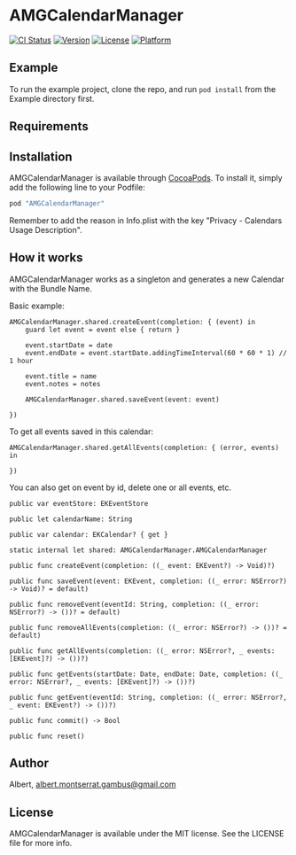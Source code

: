 # AMGCalendarManager

[![CI Status](http://img.shields.io/travis/Albert/AMGCalendarManager.svg?style=flat)](https://travis-ci.org/Albert/AMGCalendarManager)
[![Version](https://img.shields.io/cocoapods/v/AMGCalendarManager.svg?style=flat)](http://cocoapods.org/pods/AMGCalendarManager)
[![License](https://img.shields.io/cocoapods/l/AMGCalendarManager.svg?style=flat)](http://cocoapods.org/pods/AMGCalendarManager)
[![Platform](https://img.shields.io/cocoapods/p/AMGCalendarManager.svg?style=flat)](http://cocoapods.org/pods/AMGCalendarManager)

## Example

To run the example project, clone the repo, and run `pod install` from the Example directory first.

## Requirements

## Installation

AMGCalendarManager is available through [CocoaPods](http://cocoapods.org). To install
it, simply add the following line to your Podfile:

```ruby
pod "AMGCalendarManager"
```

Remember to add the reason in Info.plist with the key "Privacy - Calendars Usage Description".

## How it works

AMGCalendarManager works as a singleton and generates a new Calendar with the Bundle Name.

Basic example:

```
AMGCalendarManager.shared.createEvent(completion: { (event) in
    guard let event = event else { return }

    event.startDate = date
    event.endDate = event.startDate.addingTimeInterval(60 * 60 * 1) // 1 hour

    event.title = name
    event.notes = notes
    
    AMGCalendarManager.shared.saveEvent(event: event)

})
```

To get all events saved in this calendar:

```
AMGCalendarManager.shared.getAllEvents(completion: { (error, events) in

})
```

You can also get on event by id, delete one or all events, etc.

```
public var eventStore: EKEventStore

public let calendarName: String

public var calendar: EKCalendar? { get }

static internal let shared: AMGCalendarManager.AMGCalendarManager

public func createEvent(completion: ((_ event: EKEvent?) -> Void)?)

public func saveEvent(event: EKEvent, completion: ((_ error: NSError?) -> Void)? = default)

public func removeEvent(eventId: String, completion: ((_ error: NSError?) -> ())? = default)

public func removeAllEvents(completion: ((_ error: NSError?) -> ())? = default)

public func getAllEvents(completion: ((_ error: NSError?, _ events: [EKEvent]?) -> ())?)

public func getEvents(startDate: Date, endDate: Date, completion: ((_ error: NSError?, _ events: [EKEvent]?) -> ())?)

public func getEvent(eventId: String, completion: ((_ error: NSError?, _ event: EKEvent?) -> ())?)

public func commit() -> Bool

public func reset()
```

## Author

Albert, albert.montserrat.gambus@gmail.com

## License

AMGCalendarManager is available under the MIT license. See the LICENSE file for more info.
